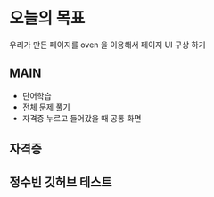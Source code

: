 

# 오늘의 목표
우리가 만든 페이지를 oven 을 이용해서 페이지 UI 구상 하기

## MAIN
- 단어학습
- 전체 문제 풀기
- 자격증 누르고 들어갔을 때 공통 화면

## 자격증

## 정수빈 깃허브 테스트